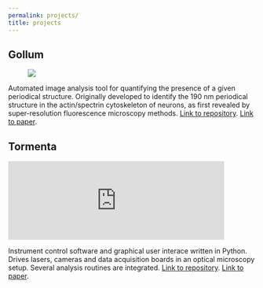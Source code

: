 ```yaml
---
permalink: projects/
title: projects
---
```


## Gollum

<figure>
	<a href="/assets/images/gollum.gif"><img src="/assets/images/gollum.gif"></a>
</figure>

Automated image analysis tool for quantifying the presence of a given periodical structure. Originally developed to identify the 190 nm periodical structure in the actin/spectrin cytoskeleton of neurons, as first revealed by super-resolution fluorescence microscopy methods.
[Link to repository](https://github.com/fedebarabas/ringfinder). [Link to paper](https://doi.org/10.1038/s41598-017-16280-x).

## Tormenta

<iframe width="440" height="160" src="https://www.youtube.com/embed/6jEJfQdq1K8" frameborder="0" allowfullscreen></iframe>

Instrument control software and graphical user interace written in Python. Drives lasers, cameras and data acquisition boards in an optical microscopy setup. Several analysis routines are integrated. 
[Link to repository](https://github.com/fedebarabas/Tempesta). [Link to paper](https://doi.org/10.1063/1.4972392).
